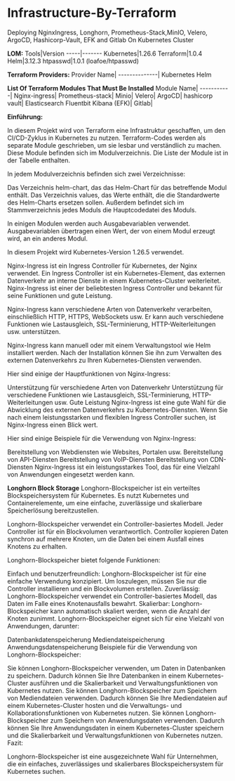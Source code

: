 # Infrastructure-By-Terraform
Deploying NginxIngress, Longhorn, Prometheus-Stack,MinIO, Velero, ArgoCD, Hashicorp-Vault, EFK and Gitlab On Kubernetes Cluster

**LOM:**
Tools|Version
-----|-------
Kubernetes|1.26.6
Terraform|1.0.4
Helm|3.12.3
htpasswd|1.0.1 (loafoe/htpasswd)


**Terraform Providers:**
Provider Name|
--------------|
Kubernetes
Helm


**List Of Terraform Modules That Must Be Installed**
Module Name|
-----------|
Nginx-ingress|
Prometheus-stack|
Minio|
Velero|
ArgoCD|
hashicorp vault|
Elasticsearch Fluentbit Kibana (EFK)|
Gitlab|


**Einführung:**

In diesem Projekt wird von Terraform eine Infrastruktur geschaffen, um den CI/CD-Zyklus in Kubernetes zu nutzen. Terraform-Codes werden als separate Module geschrieben, um sie lesbar und verständlich zu machen. Diese Module befinden sich im Modulverzeichnis. Die Liste der Module ist in der Tabelle enthalten.

In jedem Modulverzeichnis befinden sich zwei Verzeichnisse:

Das Verzeichnis helm-chart, das das Helm-Chart für das betreffende Modul enthält.
Das Verzeichnis values, das Werte enthält, die die Standardwerte des Helm-Charts ersetzen sollen.
Außerdem befindet sich im Stammverzeichnis jedes Moduls die Hauptcodedatei des Moduls.

In einigen Modulen werden auch Ausgabevariablen verwendet. Ausgabevariablen übertragen einen Wert, der von einem Modul erzeugt wird, an ein anderes Modul.

In diesem Projekt wird Kubernetes-Version 1.26.5 verwendet.


Nginx-Ingress ist ein Ingress Controller für Kubernetes, der Nginx verwendet. Ein Ingress Controller ist ein Kubernetes-Element, das externen Datenverkehr an interne Dienste in einem Kubernetes-Cluster weiterleitet. Nginx-Ingress ist einer der beliebtesten Ingress Controller und bekannt für seine Funktionen und gute Leistung.

Nginx-Ingress kann verschiedene Arten von Datenverkehr verarbeiten, einschließlich HTTP, HTTPS, WebSockets usw. Er kann auch verschiedene Funktionen wie Lastausgleich, SSL-Terminierung, HTTP-Weiterleitungen usw. unterstützen.

Nginx-Ingress kann manuell oder mit einem Verwaltungstool wie Helm installiert werden. Nach der Installation können Sie ihn zum Verwalten des externen Datenverkehrs zu Ihren Kubernetes-Diensten verwenden.

Hier sind einige der Hauptfunktionen von Nginx-Ingress:

Unterstützung für verschiedene Arten von Datenverkehr
Unterstützung für verschiedene Funktionen wie Lastausgleich, SSL-Terminierung, HTTP-Weiterleitungen usw.
Gute Leistung
Nginx-Ingress ist eine gute Wahl für die Abwicklung des externen Datenverkehrs zu Kubernetes-Diensten. Wenn Sie nach einem leistungsstarken und flexiblen Ingress Controller suchen, ist Nginx-Ingress einen Blick wert.

Hier sind einige Beispiele für die Verwendung von Nginx-Ingress:

Bereitstellung von Webdiensten wie Websites, Portalen usw.
Bereitstellung von API-Diensten
Bereitstellung von VoIP-Diensten
Bereitstellung von CDN-Diensten
Nginx-Ingress ist ein leistungsstarkes Tool, das für eine Vielzahl von Anwendungen eingesetzt werden kann.

**Longhorn Block Storage**
Longhorn-Blockspeicher ist ein verteiltes Blockspeichersystem für Kubernetes. Es nutzt Kubernetes und Containerelemente, um eine einfache, zuverlässige und skalierbare Speicherlösung bereitzustellen.

Longhorn-Blockspeicher verwendet ein Controller-basiertes Modell. Jeder Controller ist für ein Blockvolumen verantwortlich. Controller kopieren Daten synchron auf mehrere Knoten, um die Daten bei einem Ausfall eines Knotens zu erhalten.

Longhorn-Blockspeicher bietet folgende Funktionen:

Einfach und benutzerfreundlich: Longhorn-Blockspeicher ist für eine einfache Verwendung konzipiert. Um loszulegen, müssen Sie nur die Controller installieren und ein Blockvolumen erstellen.
Zuverlässig: Longhorn-Blockspeicher verwendet ein Controller-basiertes Modell, das Daten im Falle eines Knotenausfalls bewahrt.
Skalierbar: Longhorn-Blockspeicher kann automatisch skaliert werden, wenn die Anzahl der Knoten zunimmt.
Longhorn-Blockspeicher eignet sich für eine Vielzahl von Anwendungen, darunter:

Datenbankdatenspeicherung
Mediendateispeicherung
Anwendungsdatenspeicherung
Beispiele für die Verwendung von Longhorn-Blockspeicher:

Sie können Longhorn-Blockspeicher verwenden, um Daten in Datenbanken zu speichern. Dadurch können Sie Ihre Datenbanken in einem Kubernetes-Cluster ausführen und die Skalierbarkeit und Verwaltungsfunktionen von Kubernetes nutzen.
Sie können Longhorn-Blockspeicher zum Speichern von Mediendateien verwenden. Dadurch können Sie Ihre Mediendateien auf einem Kubernetes-Cluster hosten und die Verwaltungs- und Kollaborationsfunktionen von Kubernetes nutzen.
Sie können Longhorn-Blockspeicher zum Speichern von Anwendungsdaten verwenden. Dadurch können Sie Ihre Anwendungsdaten in einem Kubernetes-Cluster speichern und die Skalierbarkeit und Verwaltungsfunktionen von Kubernetes nutzen.
Fazit:

Longhorn-Blockspeicher ist eine ausgezeichnete Wahl für Unternehmen, die ein einfaches, zuverlässiges und skalierbares Blockspeichersystem für Kubernetes suchen.


